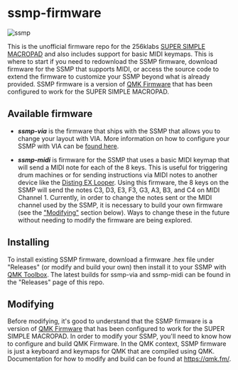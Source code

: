 # ssmp-firmware
![ssmp](https://user-images.githubusercontent.com/49064/141663093-b90a3f66-c76d-490d-bb50-8a08c32aeea8.jpg)

This is the unofficial firmware repo for the 256klabs [SUPER SIMPLE MACROPAD](https://www.etsy.com/ca/listing/1088544281/super-simple-macropad) and also includes support for basic MIDI keymaps. This is where to start if you need to redownload the SSMP firmware, download firmware for the SSMP that supports MIDI, or access the source code to extend the firmware to customize your SSMP beyond what is already provided. SSMP firmware is a version of [QMK Firmware](https://qmk.fm/) that has been configured to work for the SUPER SIMPLE MACROPAD. 

## Available firmware
- _**ssmp-via**_ is the firmware that ships with the SSMP that allows you to change your layout with VIA. More information on how to configure your SSMP with VIA can be [found here](https://www.youtube.com/watch?v=vyfjawPZ8_Y&t=315s).

- _**ssmp-midi**_ is firmware for the SSMP that uses a basic MIDI keymap that will send a MIDI note for each of the 8 keys. This is useful for triggering drum machines or for sending instructions via MIDI notes to another device like the [Disting EX Looper](https://www.youtube.com/watch?v=ZkL7v5CCzgc&t=59s). Using this firmware, the 8 keys on the SSMP will send the notes C3, D3, E3, F3, G3, A3, B3, and C4 on MIDI Channel 1. Currently, in order to change the notes sent or the MIDI channel used by the SSMP, it is necessary to build your own firmware (see the ["Modifying"](#modifying) section below). Ways to change these in the future without needing to modify the firmware are being explored. 

## Installing
To install existing SSMP firmware, download a firmware .hex file under "Releases" (or modify and build your own) then install it to your SSMP with [QMK Toolbox](https://github.com/qmk/qmk_toolbox). The latest builds for ssmp-via and ssmp-midi can be found in the "Releases" page of this repo.

## Modifying
Before modifying, it's good to understand that the SSMP firmware is a version of [QMK Firmware](https://qmk.fm/) that has been configured to work for the SUPER SIMPLE MACROPAD. In order to modify your SSMP, you'll need to know how to configure and build QMK Firmware. In the QMK context, SSMP firmware is just a keyboard and keymaps for QMK that are compiled using QMK. Documentation for how to modify and build can be found at https://qmk.fm/.

